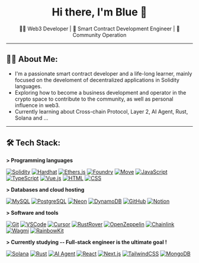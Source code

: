 <h1 align= "center"><b> Hi there, I'm Blue 👋 </b></h1>

<p align="center">
  👨‍💻 Web3 Developer | 📜 Smart Contract Development Engineer | 💬 Community Operation
</p>

---

<h2 align="left" id="info">🧑‍💻 About Me:</h2>

- I'm a passionate smart contract developer and a life-long learner, mainly focused on the develoment of decentralized applications in Solidity languages.
- Exploring how to become a business development and operator in the crypto space to contribute to the community, as well as personal influence in web3.
- Currently learning about Cross-chain Protocol, Layer 2, AI Agent, Rust, Solana and ... 

---

<h2 align="left" id="tech">🛠️ Tech Stack:</h2>

**> Programming languages**

<p>
  <a href="https://soliditylang.org/"><img alt="Solidity" src="https://img.shields.io/badge/Solidity-000000.svg?logo=solidity&logoColor=white"></a>
  <a href="https://hardhat.org/"><img alt="Hardhat" src="https://img.shields.io/badge/Hardhat-fcc72b.svg?logo=ethereum&logoColor=black"></a>
  <a href="https://docs.ethers.org/"><img alt="Ethers.js" src="https://img.shields.io/badge/Ethers.js-1C1C1C.svg?logo=ethereum&logoColor=white"></a>
  <a href="https://book.getfoundry.sh/"><img alt="Foundry" src="https://img.shields.io/badge/Foundry-000000.svg?logo=forge&logoColor=white"></a>
  <a href="https://move-language.github.io/move/"><img alt="Move" src="https://img.shields.io/badge/Move-F9A03F.svg?logo=data:image/svg+xml;base64,&logoColor=white"></a>
  <a href="https://developer.mozilla.org/en-US/docs/Web/JavaScript"><img alt="JavaScript" src="https://img.shields.io/badge/JavaScript-F7DF1E.svg?logo=javascript&logoColor=black"></a>
  <a href="https://www.typescriptlang.org/"><img alt="TypeScript" src="https://img.shields.io/badge/TypeScript-3178C6.svg?logo=typescript&logoColor=white"></a>
  <a href="https://vuejs.org/"><img alt="Vue.js" src="https://img.shields.io/badge/Vue-4FC08D.svg?logo=vue.js&logoColor=white"></a>
  <a href="https://developer.mozilla.org/en-US/docs/Web/HTML"><img alt="HTML" src="https://img.shields.io/badge/HTML-E34F26.svg?logo=html5&logoColor=white"></a>
  <a href="https://developer.mozilla.org/en-US/docs/Web/CSS"><img alt="CSS" src="https://img.shields.io/badge/CSS-1572B6.svg?logo=css3&logoColor=white"></a>
</p>

**> Databases and cloud hosting**

<p>
  <a href="https://www.mysql.com/"><img alt="MySQL" src="https://img.shields.io/badge/MySQL-00758F.svg?logo=mysql&logoColor=white"></a>
  <a href="https://www.postgresql.org/"><img alt="PostgreSQL" src="https://img.shields.io/badge/PostgreSQL-336791.svg?logo=postgresql&logoColor=white"></a>
  <a href="https://neon.tech/"><img alt="Neon" src="https://img.shields.io/badge/Neon-000000.svg?logo=data:image/svg+xml;base64,&logoColor=white"></a>
  <a href="https://aws.amazon.com/dynamodb/"><img alt="DynamoDB" src="https://img.shields.io/badge/DynamoDB-4053D6.svg?logo=amazon-aws&logoColor=white"></a>
  <a href="https://github.com/"><img alt="GitHub" src="https://img.shields.io/badge/GitHub-181717.svg?logo=github&logoColor=white"></a>
  <a href="https://www.notion.so/"><img alt="Notion" src="https://img.shields.io/badge/Notion-000000.svg?logo=notion&logoColor=white"></a>
</p>

**> Software and tools**

<p>
  <a href="https://git-scm.com/"><img alt="Git" src="https://img.shields.io/badge/Git-F05033.svg?logo=git&logoColor=white"></a>
  <a href="https://code.visualstudio.com/"><img alt="VSCode" src="https://img.shields.io/badge/VSCode-0078D7.svg?logo=visual-studio-code&logoColor=white"></a>
  <a href="https://www.cursor.so/"><img alt="Cursor" src="https://img.shields.io/badge/Cursor-0E1117.svg?logo=github&logoColor=white"></a>
  <a href="https://www.jetbrains.com/rust/"><img alt="RustRover" src="https://img.shields.io/badge/RustRover-000000.svg?logo=jetbrains&logoColor=white"></a>
  <a href="https://docs.openzeppelin.com/"><img alt="OpenZeppelin" src="https://img.shields.io/badge/OpenZeppelin-4E5EE4.svg?logo=openzeppelin&logoColor=white"></a>
  <a href="https://chain.link/"><img alt="Chainlink" src="https://img.shields.io/badge/Chainlink-375BD2.svg?logo=chainlink&logoColor=white"></a>
  <a href="https://wagmi.sh/"><img alt="Wagmi" src="https://img.shields.io/badge/Wagmi-E9008C.svg?logo=ethereum&logoColor=white"></a>
  <a href="https://www.rainbowkit.com/"><img alt="RainbowKit" src="https://img.shields.io/badge/RainbowKit-FF0080.svg?logo=rainbow&logoColor=white"></a>
</p>

**> Currently studying -- Full-stack engineer is the ultimate goal !**

<p>
  <a href="https://solana.com/"><img alt="Solana" src="https://img.shields.io/badge/Solana-9945FF.svg?logo=solana&logoColor=white"></a>
  <a href="https://www.rust-lang.org/"><img alt="Rust" src="https://img.shields.io/badge/Rust-000000.svg?logo=rust&logoColor=white"></a>
  <a href="#"><img alt="AI Agent" src="https://img.shields.io/badge/AI%20Agent-5c5c5c.svg?logo=OpenAI&logoColor=white"></a>
  <a href="https://react.dev/"><img alt="React" src="https://img.shields.io/badge/React-61DAFB.svg?logo=react&logoColor=black"></a>
  <a href="https://nextjs.org/"><img alt="Next.js" src="https://img.shields.io/badge/Next.js-000000.svg?logo=next.js&logoColor=white"></a>
  <a href="https://tailwindcss.com/"><img alt="TailwindCSS" src="https://img.shields.io/badge/TailwindCSS-38B2AC.svg?logo=tailwind-css&logoColor=white"></a>
  <a href="https://www.mongodb.com/"><img alt="MongoDB" src="https://img.shields.io/badge/MongoDB-4EA94B.svg?logo=mongodb&logoColor=white"></a>
</p>

